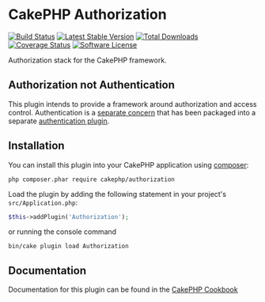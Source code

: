 # CakePHP Authorization

[![Build Status](https://img.shields.io/travis/com/cakephp/twig-view?style=flat-square)](https://travis-ci.com/cakephp/twig-view)
[![Latest Stable Version](https://img.shields.io/github/v/release/cakephp/authorization?sort=semver&style=flat-square)](https://packagist.org/packages/cakephp/authorization)
[![Total Downloads](https://img.shields.io/packagist/dt/cakephp/authorization?style=flat-square)](https://packagist.org/packages/cakephp/authorization/stats)
[![Coverage Status](https://img.shields.io/codecov/c/github/cakephp/authorization.svg?style=flat-square)](https://codecov.io/github/cakephp/authorization)
[![Software License](https://img.shields.io/badge/license-MIT-brightgreen.svg?style=flat-square)](LICENSE)

Authorization stack for the CakePHP framework.

## Authorization not Authentication

This plugin intends to provide a framework around authorization and access
control. Authentication is a [separate
concern](https://en.wikipedia.org/wiki/Separation_of_concerns) that has been
packaged into a separate [authentication plugin](https://github.com/cakephp/authentication).

## Installation

You can install this plugin into your CakePHP application using
[composer](https://getcomposer.org):

```
php composer.phar require cakephp/authorization
```

Load the plugin by adding the following statement in your project's
`src/Application.php`:
```php
$this->addPlugin('Authorization');
```
or running the console command
```
bin/cake plugin load Authorization
```

## Documentation

Documentation for this plugin can be found in the [CakePHP
Cookbook](https://book.cakephp.org/authorization/2/en/)
